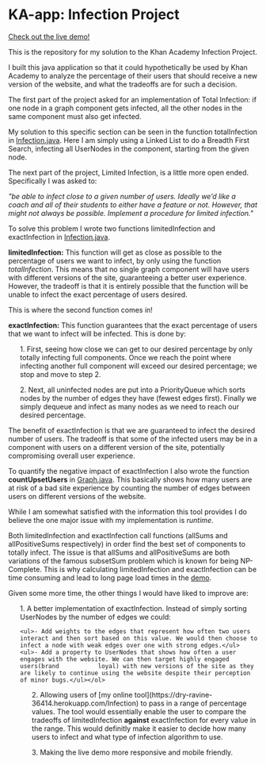 # KA-app: Infection Project

[Check out the live demo!](https://dry-ravine-36414.herokuapp.com/Infection)

This is the repository for my solution to the Khan Academy Infection Project.

I built this java application so that it could hypothetically be used by Khan Academy to analyze the percentage of their users that should receive a new version of the website, and what the tradeoffs are for such a decision.

The first part of the project asked for an implementation of Total Infection: if one node in a graph component 
gets infected, all the other nodes in the same component must also get infected. 

My solution to this specific section can be seen in the function totalInfection in [Infection.java](https://github.com/sudjeev/KA-app/blob/master/src/main/java/Infection.java).
Here I am simply using a Linked List to do a Breadth First Search, infecting all UserNodes in the component, starting from 
the given node.

The next part of the project, Limited Infection, is a little more open ended. Specifically I was asked to:
  
  <i>
  "be able to infect close to a given number of users. 
  Ideally we’d like a coach and all of their students to either have a feature or not. 
  However, that might not always be possible. Implement a procedure for limited infection."
  </i>

To solve this problem I wrote two functions limitedInfection and exactInfection in [Infection.java](https://github.com/sudjeev/KA-app/blob/master/src/main/java/Infection.java).

<b>limitedInfection:</b> This function will get as close as possible to the percentage of users we want to infect, by only using the function <i>totalInfection</i>. This means that no single graph component will have users with different versions of the site, guaranteeing a better user experience. However, the tradeoff is that it is entirely possible that the function will be unable to infect the exact percentage of users desired.

This is where the second function comes in!

<b>exactInfection:</b> This function guarantees that the exact percentage of users that we want to infect will be infected. This is done by:

<ol>1. First, seeing how close we can get to our desired percentage by only totally infecting full components. Once we reach 
       the point where infecting another full component will exceed our desired percentage; we stop and move to step 2.</ol> 
<ol>2. Next, all uninfected nodes are put into a PriorityQueue which sorts nodes by the number of edges they have (fewest edges                  first). Finally we simply dequeue and infect as many nodes as we need to reach our desired percentage.</ol>

The benefit of exactInfection is that we are guaranteed to infect the desired number of users. The tradeoff is that some of the
infected users may be in a component with users on a different version of the site, potentially compromising overall user experience.

To quantify the negative impact of exactInfection I also wrote the function <b>countUpsetUsers</b> in [Graph.java](https://github.com/sudjeev/KA-app/blob/master/src/main/java/Graph.java).
This basically shows how many users are at risk of a bad site experience by counting the number of edges between users on different versions of the website.

While I am somewhat satisfied with the information this tool provides I do believe the one major issue with my implementation is <i>runtime</i>.

Both limitedInfection and exactInfection call functions (allSums and allPositiveSums respectively) in order find the best set of components to totally infect. The issue is that allSums and allPositiveSums are both variations of the famous subsetSum problem which
is known for being NP-Complete. This is why calculating limitedInfection and exactInfection can be time consuming and lead to long page load times in the [demo](https://dry-ravine-36414.herokuapp.com/Infection).

Given some more time, the other things I would have liked to improve are:

<ol>1. A better implementation of exactInfection. Instead of simply sorting UserNodes by the number of edges we could: 
    
    <ul>- Add weights to the edges that represent how often two users interact and then sort based on this value. We would then choose to           infect a node with weak edges over one with strong edges.</ul>
    <ul>- Add a property to UserNodes that shows how often a user engages with the website. We can then target highly engaged users(brand           loyal) with new versions of the site as they are likely to continue using the website despite their perception of minor bugs.</ul></ol>
    
<ol>2. Allowing users of [my online tool](https://dry-ravine-36414.herokuapp.com/Infection) to pass in a range of percentage values. The    tool would essentially enable the user to compare the tradeoffs of limitedInfection <b>against</b> exactInfection for every value in the range. This would definitly make it easier to decide how many users to infect and what type of infection algorithm to use.</ol>
    
<ol>3. Making the live demo more responsive and mobile friendly.</ol>







  
  
